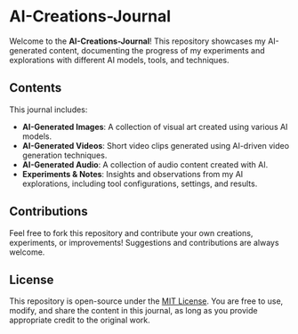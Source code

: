 # AI-Creations-Journal

Welcome to the **AI-Creations-Journal**! This repository showcases my AI-generated content, documenting the progress of my experiments and explorations with different AI models, tools, and techniques.

## Contents
This journal includes:
- **AI-Generated Images**: A collection of visual art created using various AI models.
- **AI-Generated Videos**: Short video clips generated using AI-driven video generation techniques.
- **AI-Generated Audio**: A collection of audio content created with AI.
- **Experiments & Notes**: Insights and observations from my AI explorations, including tool configurations, settings, and results.

## Contributions
Feel free to fork this repository and contribute your own creations, experiments, or improvements! Suggestions and contributions are always welcome.

## License
This repository is open-source under the [MIT License](LICENSE). You are free to use, modify, and share the content in this journal, as long as you provide appropriate credit to the original work.
